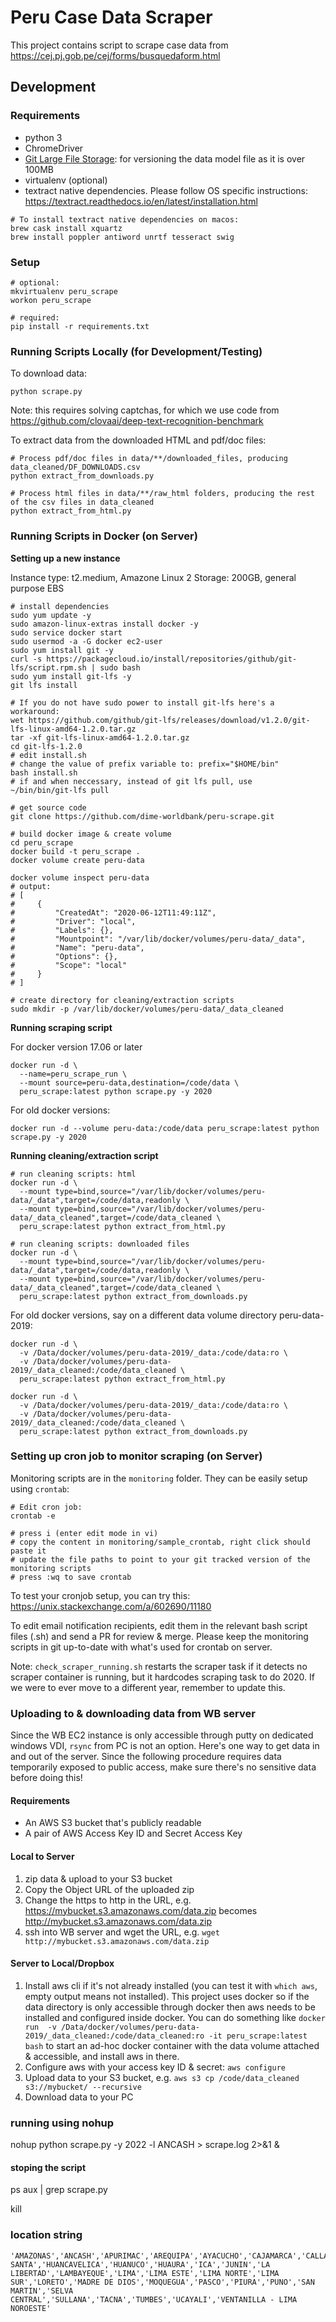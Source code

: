 # Peru Case Data Scraper

This project contains script to scrape case data from https://cej.pj.gob.pe/cej/forms/busquedaform.html

## Development

### Requirements

- python 3
- ChromeDriver
- [Git Large File Storage](https://git-lfs.github.com/): for versioning the data model file as it is over 100MB
- virtualenv (optional)
- textract native dependencies. Please follow OS specific instructions: https://textract.readthedocs.io/en/latest/installation.html

```
# To install textract native dependencies on macos:
brew cask install xquartz
brew install poppler antiword unrtf tesseract swig
```

### Setup

```
# optional:
mkvirtualenv peru_scrape
workon peru_scrape

# required:
pip install -r requirements.txt
```

### Running Scripts Locally (for Development/Testing)

To download data:

```
python scrape.py
```

Note: this requires solving captchas, for which we use code from https://github.com/clovaai/deep-text-recognition-benchmark

To extract data from the downloaded HTML and pdf/doc files:

```
# Process pdf/doc files in data/**/downloaded_files, producing data_cleaned/DF_DOWNLOADS.csv
python extract_from_downloads.py

# Process html files in data/**/raw_html folders, producing the rest of the csv files in data_cleaned
python extract_from_html.py
```

### Running Scripts in Docker (on Server)

**Setting up a new instance**

Instance type: t2.medium, Amazone Linux 2
Storage: 200GB, general purpose EBS

```
# install dependencies
sudo yum update -y
sudo amazon-linux-extras install docker -y
sudo service docker start
sudo usermod -a -G docker ec2-user
sudo yum install git -y
curl -s https://packagecloud.io/install/repositories/github/git-lfs/script.rpm.sh | sudo bash
sudo yum install git-lfs -y
git lfs install

# If you do not have sudo power to install git-lfs here's a workaround:
wet https://github.com/github/git-lfs/releases/download/v1.2.0/git-lfs-linux-amd64-1.2.0.tar.gz
tar -xf git-lfs-linux-amd64-1.2.0.tar.gz
cd git-lfs-1.2.0
# edit install.sh
# change the value of prefix variable to: prefix="$HOME/bin"
bash install.sh
# if and when neccessary, instead of git lfs pull, use
~/bin/bin/git-lfs pull

# get source code
git clone https://github.com/dime-worldbank/peru-scrape.git

# build docker image & create volume
cd peru_scrape
docker build -t peru_scrape .
docker volume create peru-data

docker volume inspect peru-data
# output:
# [
#     {
#         "CreatedAt": "2020-06-12T11:49:11Z",
#         "Driver": "local",
#         "Labels": {},
#         "Mountpoint": "/var/lib/docker/volumes/peru-data/_data",
#         "Name": "peru-data",
#         "Options": {},
#         "Scope": "local"
#     }
# ]

# create directory for cleaning/extraction scripts
sudo mkdir -p /var/lib/docker/volumes/peru-data/_data_cleaned
```

**Running scraping script**

For docker version 17.06 or later
```
docker run -d \
  --name=peru_scrape_run \
  --mount source=peru-data,destination=/code/data \
  peru_scrape:latest python scrape.py -y 2020
```

For old docker versions:
```
docker run -d --volume peru-data:/code/data peru_scrape:latest python scrape.py -y 2020
```


**Running cleaning/extraction script**

```
# run cleaning scripts: html
docker run -d \
  --mount type=bind,source="/var/lib/docker/volumes/peru-data/_data",target=/code/data,readonly \
  --mount type=bind,source="/var/lib/docker/volumes/peru-data/_data_cleaned",target=/code/data_cleaned \
  peru_scrape:latest python extract_from_html.py

# run cleaning scripts: downloaded files
docker run -d \
  --mount type=bind,source="/var/lib/docker/volumes/peru-data/_data",target=/code/data,readonly \
  --mount type=bind,source="/var/lib/docker/volumes/peru-data/_data_cleaned",target=/code/data_cleaned \
  peru_scrape:latest python extract_from_downloads.py
```

For old docker versions, say on a different data volume directory peru-data-2019:
```
docker run -d \
  -v /Data/docker/volumes/peru-data-2019/_data:/code/data:ro \
  -v /Data/docker/volumes/peru-data-2019/_data_cleaned:/code/data_cleaned \
  peru_scrape:latest python extract_from_html.py

docker run -d \
  -v /Data/docker/volumes/peru-data-2019/_data:/code/data:ro \
  -v /Data/docker/volumes/peru-data-2019/_data_cleaned:/code/data_cleaned \
  peru_scrape:latest python extract_from_downloads.py
```


### Setting up cron job to monitor scraping (on Server)

Monitoring scripts are in the `monitoring` folder. They can be easily setup using `crontab`:

```
# Edit cron job:
crontab -e

# press i (enter edit mode in vi)
# copy the content in monitoring/sample_crontab, right click should paste it
# update the file paths to point to your git tracked version of the monitoring scripts
# press :wq to save crontab
```

To test your cronjob setup, you can try this: https://unix.stackexchange.com/a/602690/11180

To edit email notification recipients, edit them in the relevant bash script files (.sh) and send a PR for review & merge.
Please keep the monitoring scripts in git up-to-date with what's used for crontab on server.

Note: `check_scraper_running.sh` restarts the scraper task if it detects no scraper container is running,
but it hardcodes scraping task to do 2020.
If we were to ever move to a different year, remember to update this.

### Uploading to & downloading data from WB server

Since the WB EC2 instance is only accessible through putty on dedicated windows VDI, `rsync` from PC is not an option.
Here's one way to get data in and out of the server.
Since the following procedure requires data temporarily exposed to public access, make sure there's no sensitive data before doing this!

#### Requirements

- An AWS S3 bucket that's publicly readable
- A pair of AWS Access Key ID and Secret Access Key

#### Local to Server

1. zip data & upload to your S3 bucket
2. Copy the Object URL of the uploaded zip
3. Change the https to http in the URL, e.g. https://mybucket.s3.amazonaws.com/data.zip becomes http://mybucket.s3.amazonaws.com/data.zip
4. ssh into WB server and wget the URL, e.g. `wget http://mybucket.s3.amazonaws.com/data.zip`

#### Server to Local/Dropbox

1. Install aws cli if it's not already installed (you can test it with `which aws`, empty output means not installed). This project uses docker so if the data directory is only accessible through docker then aws needs to be installed and configured inside docker. You can do something like `docker run  -v /Data/docker/volumes/peru-data-2019/_data_cleaned:/code/data_cleaned:ro -it peru_scrape:latest bash` to start an ad-hoc docker container with the data volume attached & accessible, and install aws in there.
2. Configure aws with your access key ID & secret: `aws configure`
3. Upload data to your S3 bucket, e.g. `aws s3 cp /code/data_cleaned s3://mybucket/ --recursive`
4. Download data to your PC

### running using nohup
nohup python scrape.py -y 2022 -l ANCASH > scrape.log 2>&1 &
#### stoping the script
ps aux | grep scrape.py 

kill <process id>

### location string
```
'AMAZONAS','ANCASH','APURIMAC','AREQUIPA','AYACUCHO','CAJAMARCA','CALLAO','CAÑETE','DEL SANTA','HUANCAVELICA','HUANUCO','HUAURA','ICA','JUNIN','LA LIBERTAD','LAMBAYEQUE','LIMA','LIMA ESTE','LIMA NORTE','LIMA SUR','LORETO','MADRE DE DIOS','MOQUEGUA','PASCO','PIURA','PUNO','SAN MARTIN','SELVA CENTRAL','SULLANA','TACNA','TUMBES','UCAYALI','VENTANILLA - LIMA NOROESTE'
```
